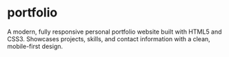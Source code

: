 # portfolio
A modern, fully responsive personal portfolio website built with HTML5 and CSS3. Showcases projects, skills, and contact information with a clean, mobile-first design.
